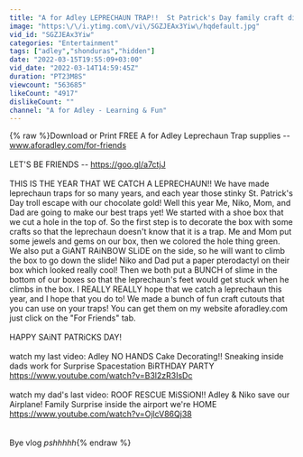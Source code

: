 ```yaml
---
title: "A for Adley LEPRECHAUN TRAP!!  St Patrick's Day family craft diy with Gold Slime & Rainbow Slide 🌈"
image: "https:\/\/i.ytimg.com\/vi\/SGZJEAx3Yiw\/hqdefault.jpg"
vid_id: "SGZJEAx3Yiw"
categories: "Entertainment"
tags: ["adley","shonduras","hidden"]
date: "2022-03-15T19:55:09+03:00"
vid_date: "2022-03-14T14:59:45Z"
duration: "PT23M8S"
viewcount: "563685"
likeCount: "4917"
dislikeCount: ""
channel: "A for Adley - Learning & Fun"
---
```

{% raw %}Download or Print FREE A for Adley Leprechaun Trap supplies -- www.aforadley.com/for-friends<br /><br />LET'S BE FRIENDS -- <a rel="nofollow" target="blank" href="https://goo.gl/a7ctjJ">https://goo.gl/a7ctjJ</a><br /><br />THIS IS THE YEAR THAT WE CATCH A LEPRECHAUN!! We have made leprechaun traps for so many years, and each year those stinky St. Patrick's Day troll escape with our chocolate gold! Well this year Me, Niko, Mom, and Dad are going to make our best traps yet! We started with a shoe box that we cut a hole in the top of. So the first step is to decorate the box with some crafts so that the leprechaun doesn't know that it is a trap. Me and Mom put some jewels and gems on our box, then we colored the hole thing green. We also put a GiANT RAiNBOW SLiDE on the side, so he will want to climb the box to go down the slide! Niko and Dad put a paper pterodactyl on their box which looked really cool! Then we both put a BUNCH of slime in the bottom of our boxes so that the leprechaun's feet would get stuck when he climbs in the box. I REALLY REALLY hope that we catch a leprechaun this year, and I hope that you do to! We made a bunch of fun craft cutouts that you can use on your traps! You can get them on my website aforadley.com  just click on the &quot;For Friends&quot; tab.<br /><br />HAPPY SAiNT PATRiCKS DAY! <br /><br />watch my last video: Adley NO HANDS Cake Decorating!! Sneaking inside dads work for Surprise Spacestation BiRTHDAY PARTY<br /><a rel="nofollow" target="blank" href="https://www.youtube.com/watch?v=B3l2zR3IsDc">https://www.youtube.com/watch?v=B3l2zR3IsDc</a><br /><br />watch my dad's last video: ROOF RESCUE MiSSiON!! Adley &amp; Niko save our Airplane! Family Surprise inside the airport we're HOME<br /><a rel="nofollow" target="blank" href="https://www.youtube.com/watch?v=OjlcV86Qj38">https://www.youtube.com/watch?v=OjlcV86Qj38</a><br /><br /><br />Bye vlog *pshhhhh*{% endraw %}

